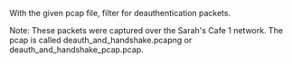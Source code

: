 With the given pcap file, filter for deauthentication packets.

Note: These packets were captured over the Sarah's Cafe 1 network. The pcap is called deauth_and_handshake.pcapng or deauth_and_handshake_pcap.pcap.
